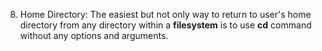 8. Home Directory:
The easiest but not only way to return to user's home directory from any 
directory within a **filesystem** is to use **cd** command without any options 
and arguments.
